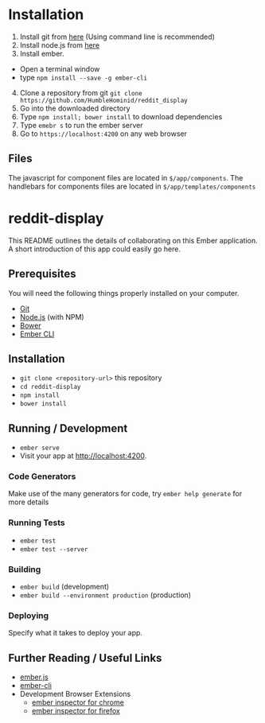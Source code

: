# Installation
1. Install git from [here](https://desktop.github.com/) (Using command line is recommended)
2. Install node.js from [here](https://nodejs.org/en/download/)
3. Install ember.
  * Open a terminal window
  * type `npm install --save -g ember-cli`
4. Clone a repository from git `git clone https://github.com/HumbleHominid/reddit_display`
5. Go into the downloaded directory
6. Type `npm install; bower install` to download dependencies
7. Type `emebr s` to run the ember server
8. Go to `https://localhost:4200` on any web browser


## Files
The javascript for component files are located in `$/app/components`. The handlebars for components files are located in `$/app/templates/components`

# reddit-display

This README outlines the details of collaborating on this Ember application.
A short introduction of this app could easily go here.

## Prerequisites

You will need the following things properly installed on your computer.

* [Git](https://git-scm.com/)
* [Node.js](https://nodejs.org/) (with NPM)
* [Bower](https://bower.io/)
* [Ember CLI](https://ember-cli.com/)

## Installation

* `git clone <repository-url>` this repository
* `cd reddit-display`
* `npm install`
* `bower install`

## Running / Development

* `ember serve`
* Visit your app at [http://localhost:4200](http://localhost:4200).

### Code Generators

Make use of the many generators for code, try `ember help generate` for more details

### Running Tests

* `ember test`
* `ember test --server`

### Building

* `ember build` (development)
* `ember build --environment production` (production)

### Deploying

Specify what it takes to deploy your app.

## Further Reading / Useful Links

* [ember.js](http://emberjs.com/)
* [ember-cli](https://ember-cli.com/)
* Development Browser Extensions
  * [ember inspector for chrome](https://chrome.google.com/webstore/detail/ember-inspector/bmdblncegkenkacieihfhpjfppoconhi)
  * [ember inspector for firefox](https://addons.mozilla.org/en-US/firefox/addon/ember-inspector/)

